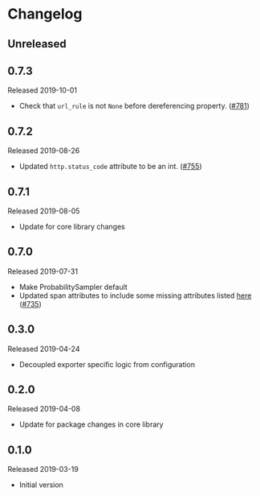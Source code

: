 # Changelog

## Unreleased

## 0.7.3
Released 2019-10-01

- Check that `url_rule` is not `None` before dereferencing property.
  ([#781](https://github.com/census-instrumentation/opencensus-python/pull/781))

## 0.7.2
Released 2019-08-26

- Updated `http.status_code` attribute to be an int.
  ([#755](https://github.com/census-instrumentation/opencensus-python/pull/755))

## 0.7.1
Released 2019-08-05

- Update for core library changes

## 0.7.0
Released 2019-07-31

- Make ProbabilitySampler default
- Updated span attributes to include some missing attributes listed
  [here](https://github.com/census-instrumentation/opencensus-specs/blob/master/trace/HTTP.md#attributes)
  ([#735](https://github.com/census-instrumentation/opencensus-python/pull/735))

## 0.3.0
Released 2019-04-24

- Decoupled exporter specific logic from configuration

## 0.2.0
Released 2019-04-08

- Update for package changes in core library

## 0.1.0
Released 2019-03-19

- Initial version
